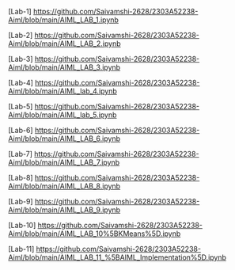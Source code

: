 [Lab-1] https://github.com/Saivamshi-2628/2303A52238-Aiml/blob/main/AIML_LAB_1.ipynb

[Lab-2] https://github.com/Saivamshi-2628/2303A52238-Aiml/blob/main/AIML_LAB_2.ipynb

[Lab-3] https://github.com/Saivamshi-2628/2303A52238-Aiml/blob/main/AIML_LAB_3.ipynb

[Lab-4] https://github.com/Saivamshi-2628/2303A52238-Aiml/blob/main/AIML_lab_4.ipynb

[Lab-5] https://github.com/Saivamshi-2628/2303A52238-Aiml/blob/main/AIML_lab_5.ipynb

[Lab-6] https://github.com/Saivamshi-2628/2303A52238-Aiml/blob/main/AIML_LAB_6.ipynb

[Lab-7] https://github.com/Saivamshi-2628/2303A52238-Aiml/blob/main/AIML_LAB_7.ipynb

[Lab-8] https://github.com/Saivamshi-2628/2303A52238-Aiml/blob/main/AIML_LAB_8.ipynb

[Lab-9] https://github.com/Saivamshi-2628/2303A52238-Aiml/blob/main/AIML_LAB_9.ipynb

[Lab-10] https://github.com/Saivamshi-2628/2303A52238-Aiml/blob/main/AIML_LAB_10%5BKMeans%5D.ipynb

[Lab-11] https://github.com/Saivamshi-2628/2303A52238-Aiml/blob/main/AIML_LAB_11_%5BAIML_Implementation%5D.ipynb
